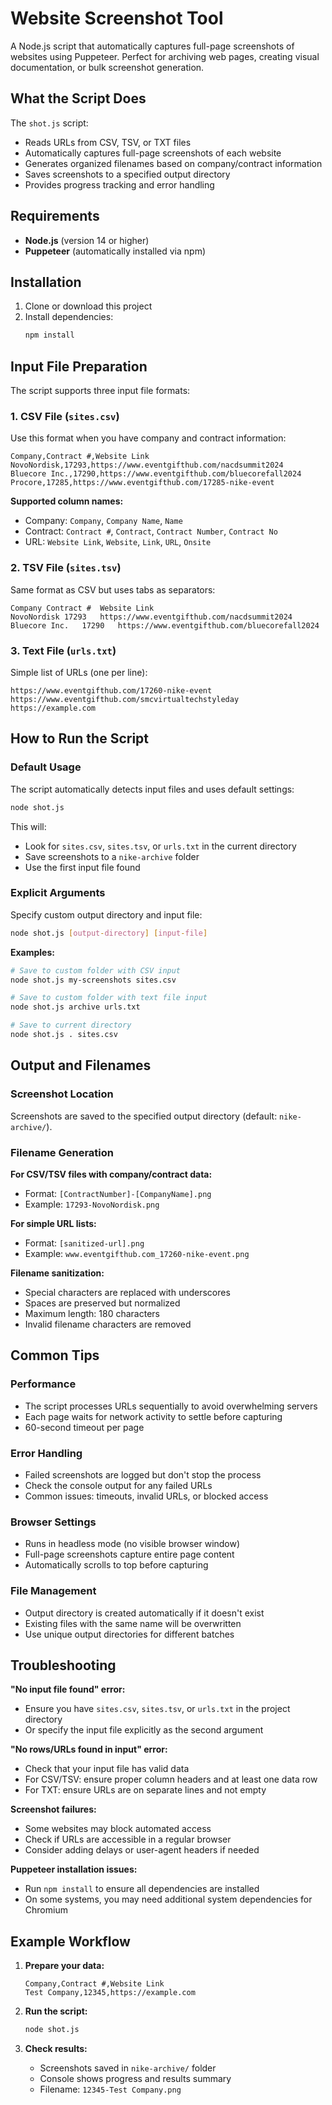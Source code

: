 # Website Screenshot Tool

A Node.js script that automatically captures full-page screenshots of websites using Puppeteer. Perfect for archiving web pages, creating visual documentation, or bulk screenshot generation.

## What the Script Does

The `shot.js` script:
- Reads URLs from CSV, TSV, or TXT files
- Automatically captures full-page screenshots of each website
- Generates organized filenames based on company/contract information
- Saves screenshots to a specified output directory
- Provides progress tracking and error handling

## Requirements

- **Node.js** (version 14 or higher)
- **Puppeteer** (automatically installed via npm)

## Installation

1. Clone or download this project
2. Install dependencies:
   ```bash
   npm install
   ```

## Input File Preparation

The script supports three input file formats:

### 1. CSV File (`sites.csv`)

Use this format when you have company and contract information:

```csv
Company,Contract #,Website Link
NovoNordisk,17293,https://www.eventgifthub.com/nacdsummit2024
Bluecore Inc.,17290,https://www.eventgifthub.com/bluecorefall2024
Procore,17285,https://www.eventgifthub.com/17285-nike-event
```

**Supported column names:**
- Company: `Company`, `Company Name`, `Name`
- Contract: `Contract #`, `Contract`, `Contract Number`, `Contract No`
- URL: `Website Link`, `Website`, `Link`, `URL`, `Onsite`

### 2. TSV File (`sites.tsv`)

Same format as CSV but uses tabs as separators:

```tsv
Company	Contract #	Website Link
NovoNordisk	17293	https://www.eventgifthub.com/nacdsummit2024
Bluecore Inc.	17290	https://www.eventgifthub.com/bluecorefall2024
```

### 3. Text File (`urls.txt`)

Simple list of URLs (one per line):

```
https://www.eventgifthub.com/17260-nike-event
https://www.eventgifthub.com/smcvirtualtechstyleday
https://example.com
```

## How to Run the Script

### Default Usage

The script automatically detects input files and uses default settings:

```bash
node shot.js
```

This will:
- Look for `sites.csv`, `sites.tsv`, or `urls.txt` in the current directory
- Save screenshots to a `nike-archive` folder
- Use the first input file found

### Explicit Arguments

Specify custom output directory and input file:

```bash
node shot.js [output-directory] [input-file]
```

**Examples:**
```bash
# Save to custom folder with CSV input
node shot.js my-screenshots sites.csv

# Save to custom folder with text file input
node shot.js archive urls.txt

# Save to current directory
node shot.js . sites.csv
```

## Output and Filenames

### Screenshot Location
Screenshots are saved to the specified output directory (default: `nike-archive/`).

### Filename Generation

**For CSV/TSV files with company/contract data:**
- Format: `[ContractNumber]-[CompanyName].png`
- Example: `17293-NovoNordisk.png`

**For simple URL lists:**
- Format: `[sanitized-url].png`
- Example: `www.eventgifthub.com_17260-nike-event.png`

**Filename sanitization:**
- Special characters are replaced with underscores
- Spaces are preserved but normalized
- Maximum length: 180 characters
- Invalid filename characters are removed

## Common Tips

### Performance
- The script processes URLs sequentially to avoid overwhelming servers
- Each page waits for network activity to settle before capturing
- 60-second timeout per page

### Error Handling
- Failed screenshots are logged but don't stop the process
- Check the console output for any failed URLs
- Common issues: timeouts, invalid URLs, or blocked access

### Browser Settings
- Runs in headless mode (no visible browser window)
- Full-page screenshots capture entire page content
- Automatically scrolls to top before capturing

### File Management
- Output directory is created automatically if it doesn't exist
- Existing files with the same name will be overwritten
- Use unique output directories for different batches

## Troubleshooting

**"No input file found" error:**
- Ensure you have `sites.csv`, `sites.tsv`, or `urls.txt` in the project directory
- Or specify the input file explicitly as the second argument

**"No rows/URLs found in input" error:**
- Check that your input file has valid data
- For CSV/TSV: ensure proper column headers and at least one data row
- For TXT: ensure URLs are on separate lines and not empty

**Screenshot failures:**
- Some websites may block automated access
- Check if URLs are accessible in a regular browser
- Consider adding delays or user-agent headers if needed

**Puppeteer installation issues:**
- Run `npm install` to ensure all dependencies are installed
- On some systems, you may need additional system dependencies for Chromium

## Example Workflow

1. **Prepare your data:**
   ```csv
   Company,Contract #,Website Link
   Test Company,12345,https://example.com
   ```

2. **Run the script:**
   ```bash
   node shot.js
   ```

3. **Check results:**
   - Screenshots saved in `nike-archive/` folder
   - Console shows progress and results summary
   - Filename: `12345-Test Company.png`
